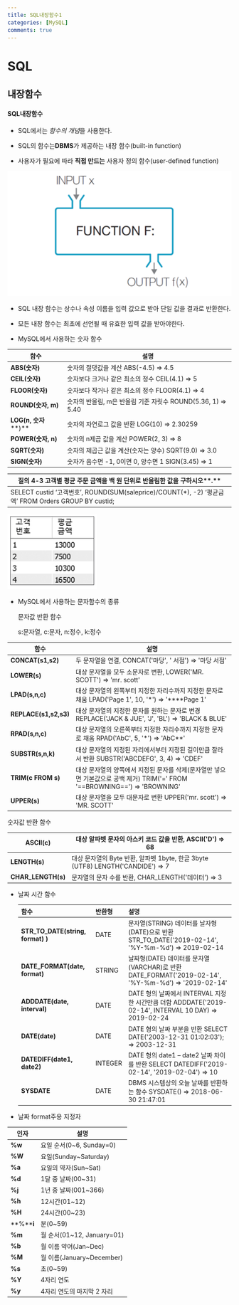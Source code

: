 ```yaml
---
title: SQL내장함수1
categories: [MySQL]
comments: true
---
```


# SQL



## 내장함수

#### SQL내장함수

- SQL에서는 *함수의 개념*을 사용한다.

- SQL의 함수는**DBMS**가 제공하는 내장 함수(built-in function)

- 사용자가 필요에 따라 **직접 만드는** 사용자 정의 함수(user-defined function)

![](../assets/img/1.PNG)


- SQL 내장 함수는 상수나 속성 이름을 입력 값으로 받아 단일 값을 결과로 반환한다.

- 모든 내장 함수는 최초에 선언될 때 유효한 입력 값을 받아야한다.

  

- MySQL에서 사용하는 숫자 함수

| 함수                           | 설명                                                         |
| ------------------------------ | ------------------------------------------------------------ |
| **ABS(****숫자****)**          | 숫자의 절댓값을 계산   ABS(-4.5) => 4.5                      |
| **CEIL(****숫자****)**         | 숫자보다 크거나 같은 최소의 정수   CEIL(4.1) => 5            |
| **FLOOR(****숫자****)**        | 숫자보다 작거나 같은 최소의 정수   FLOOR(4.1) => 4           |
| **ROUND(****숫자****,** **m)** | 숫자의 반올림,  m은 반올림 기준 자릿수  ROUND(5.36, 1) => 5.40 |
| **LOG(n,** **숫자****)**       | 숫자의 자연로그 값을 반환  LOG(10) => 2.30259                |
| **POWER(****숫자****,** **n)** | 숫자의 n제곱 값을 계산  POWER(2, 3) => 8                     |
| **SQRT(****숫자****)**         | 숫자의 제곱근 값을 계산(숫자는 양수)  SQRT(9.0) => 3.0       |
| **SIGN(****숫자****)**         | 숫자가 음수면 -1, 0이면 0, 양수면 1  SIGN(3.45) => 1         |



| **질의** **4-3**  **고객별  평균 주문 금액을 백 원 단위로 반올림한 값을 구하시오****.** |
| ------------------------------------------------------------ |
| SELECT   custid  ‘고객번호’,  ROUND(SUM(saleprice)/COUNT(*),  -2) ‘평균금액’  FROM   Orders  GROUP  BY custid; |


![](../assets/img/1-2.PNG)




- MySQL에서 사용하는 문자함수의 종류

  문자값 반환 함수

  s:문자열, c:문자, n:정수, k:정수

| 함수                      | 설명                                                         |
| ------------------------- | ------------------------------------------------------------ |
| **CONCAT(s1,s2)**         | 두 문자열을 연결, CONCAT('마당', ' 서점')  => '마당 서점'    |
| **LOWER(s)**              | 대상 문자열을 모두 소문자로 변환, LOWER('MR. SCOTT') => 'mr.  scott' |
| **LPAD(****s,n,c****)**   | 대상 문자열의 왼쪽부터 지정한 자리수까지 지정한 문자로 채움  LPAD('Page 1', 10, '*') =>  '****Page 1' |
| **REPLACE(s1,s2,s3)**     | 대상 문자열의 지정한 문자를 원하는 문자로 변경  REPLACE('JACK & JUE', 'J',  'BL') => 'BLACK & BLUE' |
| **RPAD(****s,n,c****)**   | 대상 문자열의 오른쪽부터 지정한 자리수까지 지정한 문자로 채움  RPAD('AbC', 5, '*') => 'AbC**' |
| **SUBSTR(****s,n,k****)** | 대상 문자열의 지정된 자리에서부터 지정된 길이만큼 잘라서 반환  SUBSTR('ABCDEFG', 3, 4) =>  'CDEF' |
| **TRIM(c FROM s)**        | 대상 문자열의 양쪽에서 지정된 문자를 삭제(문자열만  넣으면 기본값으로 공백 제거)  TRIM('=' FROM '==BROWNING==')  => 'BROWNING' |
| **UPPER(s)**              | 대상 문자열을 모두 대문자로 변환  UPPER('mr.  scott') => 'MR. SCOTT' |



숫자값 반환 함수

| **ASCII(c)**       | 대상 알파벳 문자의 아스키 코드 값을 반환, ASCII('D') => 68   |
| ------------------ | ------------------------------------------------------------ |
| **LENGTH(s)**      | 대상 문자열의 Byte  반환,  알파벳 1byte,  한글 3byte  (UTF8)  LENGTH('CANDIDE') => 7 |
| **CHAR_LENGTH(s)** | 문자열의 문자 수를 반환, CHAR_LENGTH('데이터')  => 3         |



- 날짜 시간 함수

  | 함수                              | 반환형  | 설명                                                         |
  | --------------------------------- | ------- | ------------------------------------------------------------ |
  | **STR_TO_DATE(string, format) )** | DATE    | 문자열(STRING) 데이터를 날자형(DATE)으로 반환  STR_TO_DATE('2019-02-14',  '%Y-%m-%d') => 2019-02-14 |
  | **DATE_FORMAT(date, format)**     | STRING  | 날짜형(DATE) 데이터를 문자열(VARCHAR)로 반환  DATE_FORMAT('2019-02-14',  '%Y-%m-%d') => '2019-02-14' |
  | **ADDDATE(date, interval)**       | DATE    | DATE 형의 날짜에서 INTERVAL 지정한 시간만큼 더함  ADDDATE('2019-02-14', INTERVAL 10  DAY) => 2019-02-24 |
  | **DATE(date)**                    | DATE    | DATE 형의 날짜 부분을 반환  SELECT DATE('2003-12-31  01:02:03');  =>  2003-12-31 |
  | **DATEDIFF(date1, date2)**        | INTEGER | DATE 형의 date1 – date2 날짜 차이를 반환  SELECT DATEDIFF('2019-02-14',  '2019-02-04') => 10 |
  | **SYSDATE**                       | DATE    | DBMS 시스템상의 오늘 날짜를 반환하는 함수  SYSDATE() => 2018-06-30 21:47:01 |



- 날짜 format주용 지정자

  

| 인자       | 설명                        |
| ---------- | --------------------------- |
| **%w**     | 요일 순서(0~6,  Sunday=0)   |
| **%W**     | 요일(Sunday~Saturday)       |
| **%a**     | 요일의 약자(Sun~Sat)        |
| **%d**     | 1달  중 날짜(00~31)         |
| **%j**     | 1년  중 날짜(001~366)       |
| **%h**     | 12시간(01~12)               |
| **%H**     | 24시간(00~23)               |
| **%****i** | 분(0~59)                    |
| **%m**     | 월 순서(01~12,  January=01) |
| **%b**     | 월 이름 약어(Jan~Dec)       |
| **%M**     | 월 이름(January~December)   |
| **%s**     | 초(0~59)                    |
| **%Y**     | 4자리  연도                 |
| **%y**     | 4자리  연도의 마지막 2 자리 |